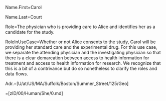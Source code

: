 Name.First=Carol

Name.Last=Court

Role=The physician who is providing care to Alice and identifies her as a candidate for the study.

RoleInUseCase=Whether or not Alice consents to the study, Carol will be providing her standard care and the experimental drug. For this use case, we separate the attending physician and the investigating physician so that there is a clear demarcation between access to health information for treatment and access to health information for research. We recognize that this is a bit of a contrivance but do so nonetheless to clarify the roles and data flows.

Adr.=[U/at/US/MA/Suffolk/Boston/Summer_Street/125/Geo]

=[zID/00/Human/She/0.md]